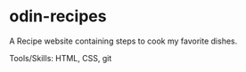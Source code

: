# odin-recipes
A Recipe website containing steps to cook my favorite dishes.

Tools/Skills: HTML, CSS, git